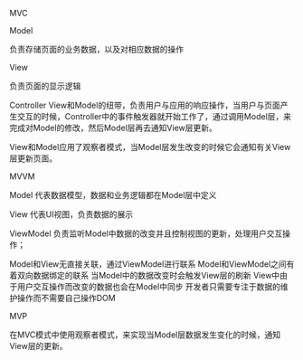 MVC

Model

负责存储页面的业务数据，以及对相应数据的操作

View

负责页面的显示逻辑

Controller
View和Model的纽带，负责用户与应用的响应操作，当用户与页面产生交互的时候，Controller中的事件触发器就开始工作了，通过调用Model层，来完成对Model的修改，然后Model层再去通知View层更新。


View和Model应用了观察者模式，当Model层发生改变的时候它会通知有关View层更新页面。

MVVM

Model
代表数据模型，数据和业务逻辑都在Model层中定义

View
代表UI视图，负责数据的展示

ViewModel
负责监听Model中数据的改变并且控制视图的更新，处理用户交互操作；

Model和View无直接关联，通过ViewModel进行联系
Model和ViewModel之间有着双向数据绑定的联系
当Model中的数据改变时会触发View层的刷新
View中由于用户交互操作而改变的数据也会在Model中同步
开发者只需要专注于数据的维护操作而不需要自己操作DOM

MVP

在MVC模式中使用观察者模式，来实现当Model层数据发生变化的时候，通知View层的更新。

